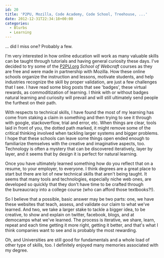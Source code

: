 ```yaml
---
id: 20
title: 'P2PU, Mozilla, Code Academy, Code School, Treehouse, ...'
date: 2012-12-31T22:34:18+00:00
categories:
  - Blurbs
  - Learning
---
```

... did I miss one? Probably a few.

I'm very interested in how online education will work as many valuable skills can be taught through tutorials and having general curiosity these days. I've decided to try some of the [P2PU.org](http://p2pu.org) _School of Webcraft_ courses as they are free and were made in partnership with Mozilla. How these online schools organize the instruction and lessons, motivate students, and help industries recognize the skill by proper validation, are just a few challenges that I see. I have read some blog posts that see 'badges', these virtual rewards, as commoditization of learning. I think with or without badges natural learning and curiosity will prevail and will still ultimately send people the furthest on their path.

With respects to technical skills, I have found the most of my learning has come from staking a claim in something and then trying to see it through with google, stackoverflow, trial and error, etc. When things are clear, tools laid in front of you, the dotted path marked, it might remove some of the critical thinking involved when tackling larger systems and bigger problems. I hope that these schools can leave some things open ended enough to familiarize themselves with the creative and imaginative aspects, too. Technology is often a mystery that can be discovered iteratively, layer by layer, and it seems that by design it is perfect for natural learning.

Once you have ultimately learned something how do you reflect that on a resume, to your employer, to everyone. I think degrees are a great place to start but there are lot of new technical skills that aren't being taught. It seems that many tools and technologies, especially niche web ones, are developed so quickly that they don't have time to be crafted through the bureaucracy into a college course (who can afford those textbooks?!).

So I believe that a possible, basic answer may be two parts: one, we have these websites that teach, assess, and validate our claim to what we've learned. And two, we take a larger stake to tackle a bigger idea, to be creative, to show and explain on twitter, facebook, blogs, and at democamps what we've learned. The process is iterative, we share, learn, repeat and each time getting it more right, getting it better, and that's what I think companies want to see and is probably the most rewarding.

Oh, and Universities are still good for fundamentals and a whole load of other type of skills, too. I definitely enjoyed many memories associated with my degree.